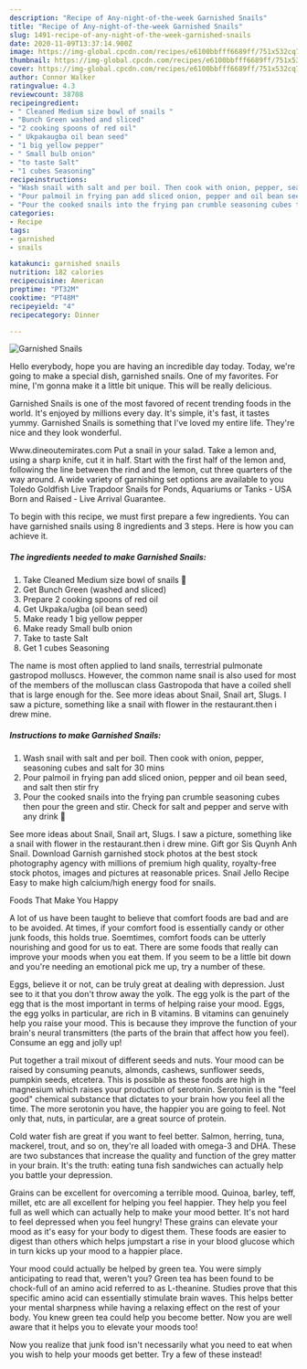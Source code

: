 ```yaml
---
description: "Recipe of Any-night-of-the-week Garnished Snails"
title: "Recipe of Any-night-of-the-week Garnished Snails"
slug: 1491-recipe-of-any-night-of-the-week-garnished-snails
date: 2020-11-09T13:37:14.900Z
image: https://img-global.cpcdn.com/recipes/e6100bbfff6689ff/751x532cq70/garnished-snails-recipe-main-photo.jpg
thumbnail: https://img-global.cpcdn.com/recipes/e6100bbfff6689ff/751x532cq70/garnished-snails-recipe-main-photo.jpg
cover: https://img-global.cpcdn.com/recipes/e6100bbfff6689ff/751x532cq70/garnished-snails-recipe-main-photo.jpg
author: Connor Walker
ratingvalue: 4.3
reviewcount: 38708
recipeingredient:
- " Cleaned Medium size bowl of snails "
- "Bunch Green washed and sliced"
- "2 cooking spoons of red oil"
- " Ukpakaugba oil bean seed"
- "1 big yellow pepper"
- " Small bulb onion"
- "to taste Salt"
- "1 cubes Seasoning"
recipeinstructions:
- "Wash snail with salt and per boil. Then cook with onion, pepper, seasoning cubes and salt for 30 mins"
- "Pour palmoil in frying pan add sliced onion, pepper and oil bean seed, and salt then stir fry"
- "Pour the cooked snails into the frying pan crumble seasoning cubes then pour the green and stir. Check for salt and pepper and serve with any drink 🍹"
categories:
- Recipe
tags:
- garnished
- snails

katakunci: garnished snails 
nutrition: 182 calories
recipecuisine: American
preptime: "PT32M"
cooktime: "PT48M"
recipeyield: "4"
recipecategory: Dinner

---
```



![Garnished Snails](https://img-global.cpcdn.com/recipes/e6100bbfff6689ff/751x532cq70/garnished-snails-recipe-main-photo.jpg)

Hello everybody, hope you are having an incredible day today. Today, we're going to make a special dish, garnished snails. One of my favorites. For mine, I'm gonna make it a little bit unique. This will be really delicious.

Garnished Snails is one of the most favored of recent trending foods in the world. It's enjoyed by millions every day. It's simple, it's fast, it tastes yummy. Garnished Snails is something that I've loved my entire life. They're nice and they look wonderful.

Www.dineoutemirates.com Put a snail in your salad. Take a lemon and, using a sharp knife, cut it in half. Start with the first half of the lemon and, following the line between the rind and the lemon, cut three quarters of the way around. A wide variety of garnishing set options are available to you Toledo Goldfish Live Trapdoor Snails for Ponds, Aquariums or Tanks - USA Born and Raised - Live Arrival Guarantee.


To begin with this recipe, we must first prepare a few ingredients. You can have garnished snails using 8 ingredients and 3 steps. Here is how you can achieve it.

<!--inarticleads1-->

##### The ingredients needed to make Garnished Snails:

1. Take  Cleaned Medium size bowl of snails 🐌
1. Get Bunch Green (washed and sliced)
1. Prepare 2 cooking spoons of red oil
1. Get  Ukpaka/ugba (oil bean seed)
1. Make ready 1 big yellow pepper
1. Make ready  Small bulb onion
1. Take to taste Salt
1. Get 1 cubes Seasoning


The name is most often applied to land snails, terrestrial pulmonate gastropod molluscs. However, the common name snail is also used for most of the members of the molluscan class Gastropoda that have a coiled shell that is large enough for the. See more ideas about Snail, Snail art, Slugs. I saw a picture, something like a snail with flower in the restaurant.then i drew mine. 

<!--inarticleads2-->

##### Instructions to make Garnished Snails:

1. Wash snail with salt and per boil. Then cook with onion, pepper, seasoning cubes and salt for 30 mins
1. Pour palmoil in frying pan add sliced onion, pepper and oil bean seed, and salt then stir fry
1. Pour the cooked snails into the frying pan crumble seasoning cubes then pour the green and stir. Check for salt and pepper and serve with any drink 🍹


See more ideas about Snail, Snail art, Slugs. I saw a picture, something like a snail with flower in the restaurant.then i drew mine. Gift gor Sis Quynh Anh Snail. Download Garnish garnished stock photos at the best stock photography agency with millions of premium high quality, royalty-free stock photos, images and pictures at reasonable prices. Snail Jello Recipe Easy to make high calcium/high energy food for snails. 

Foods That Make You Happy


A lot of us have been taught to believe that comfort foods are bad and are to be avoided. At times, if your comfort food is essentially candy or other junk foods, this holds true. Soemtimes, comfort foods can be utterly nourishing and good for us to eat. There are some foods that really can improve your moods when you eat them. If you seem to be a little bit down and you're needing an emotional pick me up, try a number of these.

Eggs, believe it or not, can be truly great at dealing with depression. Just see to it that you don't throw away the yolk. The egg yolk is the part of the egg that is the most important in terms of helping raise your mood. Eggs, the egg yolks in particular, are rich in B vitamins. B vitamins can genuinely help you raise your mood. This is because they improve the function of your brain's neural transmitters (the parts of the brain that affect how you feel). Consume an egg and jolly up!

Put together a trail mixout of different seeds and nuts. Your mood can be raised by consuming peanuts, almonds, cashews, sunflower seeds, pumpkin seeds, etcetera. This is possible as these foods are high in magnesium which raises your production of serotonin. Serotonin is the "feel good" chemical substance that dictates to your brain how you feel all the time. The more serotonin you have, the happier you are going to feel. Not only that, nuts, in particular, are a great source of protein.

Cold water fish are great if you want to feel better. Salmon, herring, tuna, mackerel, trout, and so on, they're all loaded with omega-3 and DHA. These are two substances that increase the quality and function of the grey matter in your brain. It's the truth: eating tuna fish sandwiches can actually help you battle your depression. 

Grains can be excellent for overcoming a terrible mood. Quinoa, barley, teff, millet, etc are all excellent for helping you feel happier. They help you feel full as well which can actually help to make your mood better. It's not hard to feel depressed when you feel hungry! These grains can elevate your mood as it's easy for your body to digest them. These foods are easier to digest than others which helps jumpstart a rise in your blood glucose which in turn kicks up your mood to a happier place.

Your mood could actually be helped by green tea. You were simply anticipating to read that, weren't you? Green tea has been found to be chock-full of an amino acid referred to as L-theanine. Studies prove that this specific amino acid can essentially stimulate brain waves. This helps better your mental sharpness while having a relaxing effect on the rest of your body. You knew green tea could help you become better. Now you are well aware that it helps you to elevate your moods too!

Now you realize that junk food isn't necessarily what you need to eat when you wish to help your moods get better. Try a few of these instead!

